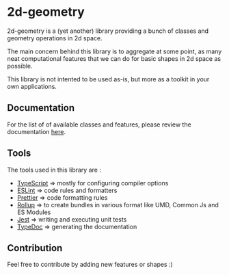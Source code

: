 # 2d-geometry

2d-geometry is a (yet another) library providing a bunch of classes and geometry operations in 2d space.

The main concern behind this library is to aggregate at some point, as many neat computational features that we can do for basic shapes in 2d space as possible.

This library is not intented to be used as-is, but more as a toolkit in your own applications.

## Documentation

For the list of of available classes and features, please review the documentation [here](https://lgs-code.github.io/2d-geometry/).

## Tools

The tools used in this library are :

- [TypeScript](https://www.typescriptlang.org/) => mostly for configuring compiler options
- [ESLint](https://eslint.org/docs/latest/) => code rules and formatters
- [Prettier](https://prettier.io/) => code formatting rules
- [Rollup](https://rollupjs.org/) => to create bundles in various format like UMD, Common Js and ES Modules
- [Jest]() => writing and executing unit tests
- [TypeDoc](https://typedoc.org/) => generating the documentation

## Contribution

Feel free to contribute by adding new features or shapes :)
